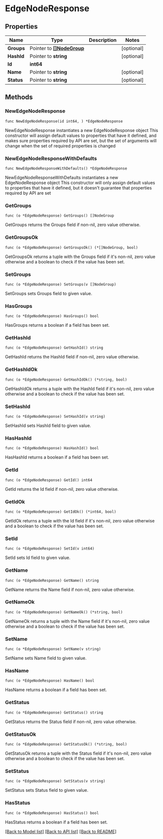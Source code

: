 # EdgeNodeResponse

## Properties

Name | Type | Description | Notes
------------ | ------------- | ------------- | -------------
**Groups** | Pointer to [**[]NodeGroup**](NodeGroup.md) |  | [optional] 
**HashId** | Pointer to **string** |  | [optional] 
**Id** | **int64** |  | 
**Name** | Pointer to **string** |  | [optional] 
**Status** | Pointer to **string** |  | [optional] 

## Methods

### NewEdgeNodeResponse

`func NewEdgeNodeResponse(id int64, ) *EdgeNodeResponse`

NewEdgeNodeResponse instantiates a new EdgeNodeResponse object
This constructor will assign default values to properties that have it defined,
and makes sure properties required by API are set, but the set of arguments
will change when the set of required properties is changed

### NewEdgeNodeResponseWithDefaults

`func NewEdgeNodeResponseWithDefaults() *EdgeNodeResponse`

NewEdgeNodeResponseWithDefaults instantiates a new EdgeNodeResponse object
This constructor will only assign default values to properties that have it defined,
but it doesn't guarantee that properties required by API are set

### GetGroups

`func (o *EdgeNodeResponse) GetGroups() []NodeGroup`

GetGroups returns the Groups field if non-nil, zero value otherwise.

### GetGroupsOk

`func (o *EdgeNodeResponse) GetGroupsOk() (*[]NodeGroup, bool)`

GetGroupsOk returns a tuple with the Groups field if it's non-nil, zero value otherwise
and a boolean to check if the value has been set.

### SetGroups

`func (o *EdgeNodeResponse) SetGroups(v []NodeGroup)`

SetGroups sets Groups field to given value.

### HasGroups

`func (o *EdgeNodeResponse) HasGroups() bool`

HasGroups returns a boolean if a field has been set.

### GetHashId

`func (o *EdgeNodeResponse) GetHashId() string`

GetHashId returns the HashId field if non-nil, zero value otherwise.

### GetHashIdOk

`func (o *EdgeNodeResponse) GetHashIdOk() (*string, bool)`

GetHashIdOk returns a tuple with the HashId field if it's non-nil, zero value otherwise
and a boolean to check if the value has been set.

### SetHashId

`func (o *EdgeNodeResponse) SetHashId(v string)`

SetHashId sets HashId field to given value.

### HasHashId

`func (o *EdgeNodeResponse) HasHashId() bool`

HasHashId returns a boolean if a field has been set.

### GetId

`func (o *EdgeNodeResponse) GetId() int64`

GetId returns the Id field if non-nil, zero value otherwise.

### GetIdOk

`func (o *EdgeNodeResponse) GetIdOk() (*int64, bool)`

GetIdOk returns a tuple with the Id field if it's non-nil, zero value otherwise
and a boolean to check if the value has been set.

### SetId

`func (o *EdgeNodeResponse) SetId(v int64)`

SetId sets Id field to given value.


### GetName

`func (o *EdgeNodeResponse) GetName() string`

GetName returns the Name field if non-nil, zero value otherwise.

### GetNameOk

`func (o *EdgeNodeResponse) GetNameOk() (*string, bool)`

GetNameOk returns a tuple with the Name field if it's non-nil, zero value otherwise
and a boolean to check if the value has been set.

### SetName

`func (o *EdgeNodeResponse) SetName(v string)`

SetName sets Name field to given value.

### HasName

`func (o *EdgeNodeResponse) HasName() bool`

HasName returns a boolean if a field has been set.

### GetStatus

`func (o *EdgeNodeResponse) GetStatus() string`

GetStatus returns the Status field if non-nil, zero value otherwise.

### GetStatusOk

`func (o *EdgeNodeResponse) GetStatusOk() (*string, bool)`

GetStatusOk returns a tuple with the Status field if it's non-nil, zero value otherwise
and a boolean to check if the value has been set.

### SetStatus

`func (o *EdgeNodeResponse) SetStatus(v string)`

SetStatus sets Status field to given value.

### HasStatus

`func (o *EdgeNodeResponse) HasStatus() bool`

HasStatus returns a boolean if a field has been set.


[[Back to Model list]](../README.md#documentation-for-models) [[Back to API list]](../README.md#documentation-for-api-endpoints) [[Back to README]](../README.md)


